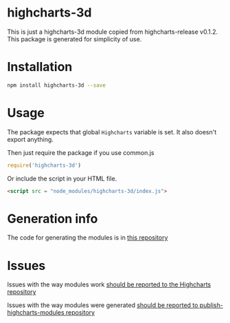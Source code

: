 # highcharts-3d
This is just a highcharts-3d module copied from highcharts-release v0.1.2.
This package is generated for simplicity of use.

# Installation
```bash
npm install highcharts-3d --save
```
# Usage
The package expects that global `Highcharts` variable is set.
It also doesn't export anything.

Then just require the package if you use common.js
```javascript
require('highcharts-3d')
```

Or include the script in your HTML file.
```html
<script src = "node_modules/highcharts-3d/index.js">
```

# Generation info
The code for generating the modules is in [this repository](https://github.com/kirjs/publish-highcharts-modules)

# Issues

Issues with the way modules work [should be reported to the Highcharts repository](https://github.com/highslide-software/highcharts.com/issues)

Issues with the way modules were generated [should be reported to publish-highcharts-modules repository](https://github.com/kirjs/publish-highcharts-modules)


